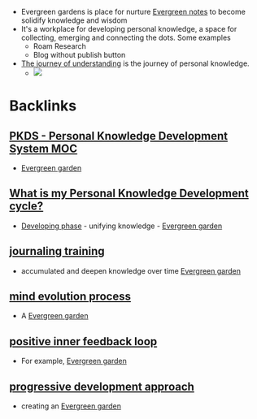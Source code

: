 - Evergreen gardens is place for nurture [Evergreen notes](<Evergreen notes.md>) to become solidify knowledge and wisdom
- It's a workplace for developing personal knowledge, a space for collecting, emerging and connecting the dots. Some examples
    - Roam Research
    - Blog without publish button
- [The journey of understanding](<The journey of understanding.md>) is the journey of personal knowledge.
    - ![](https://firebasestorage.googleapis.com/v0/b/firescript-577a2.appspot.com/o/imgs%2Fapp%2FNgoctien%2FkA2aftsAO4.png?alt=media&token=5cb97501-2f85-4df2-b770-564661cd7d9e)

# Backlinks
## [PKDS - Personal Knowledge Development System MOC](<PKDS - Personal Knowledge Development System MOC.md>)
- [Evergreen garden](<Evergreen garden.md>)

## [What is my Personal Knowledge Development cycle?](<What is my Personal Knowledge Development cycle?.md>)
- [Developing phase](<Developing phase.md>) - unifying knowledge - [Evergreen garden](<Evergreen garden.md>)

## [journaling training](<journaling training.md>)
- accumulated and deepen knowledge over time [Evergreen garden](<Evergreen garden.md>)

## [mind evolution process](<mind evolution process.md>)
- A [Evergreen garden](<Evergreen garden.md>)

## [positive inner feedback loop](<positive inner feedback loop.md>)
- For example, [Evergreen garden](<Evergreen garden.md>)

## [progressive development approach](<progressive development approach.md>)
- creating an [Evergreen garden](<Evergreen garden.md>)

